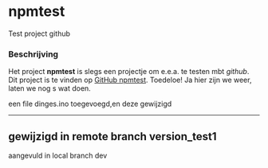 # npmtest
Test project github

### Beschrijving
Het project **npmtest** is slegs een projectje om e.e.a. te testen mbt *github*.
Dit project is te vinden op [GitHub npmtest](https://github.com/npmbfr/npmtest/edit). Toedeloe!
Ja hier zijn we weer, laten we nog s wat doen.

een file dinges.ino toegevoegd,en deze gewijzigd

----
gewijzigd in remote branch version_test1
---
aangevuld in local branch dev

